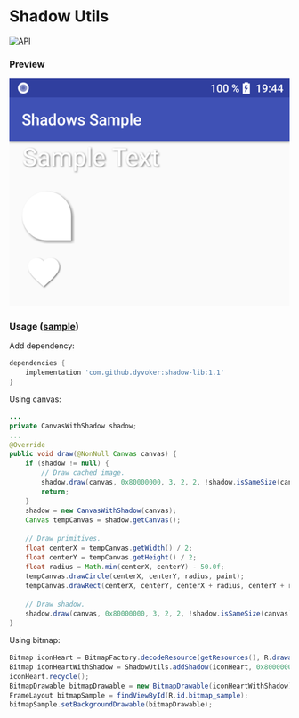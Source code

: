 # Shadow Utils
[![API](https://img.shields.io/badge/API-14%2B-brightgreen.svg?style=flat)](https://android-arsenal.com/api?level=14)

### Preview
![Preview screenshot](https://raw.githubusercontent.com/dyvoker/shadow-utils/master/sample_screenshot.png)

### Usage ([sample](https://github.com/dyvoker/shadow-utils/tree/master/sample))
Add dependency:
```gradle
dependencies {
    implementation 'com.github.dyvoker:shadow-lib:1.1'
}
```

Using canvas:
```java
...
private CanvasWithShadow shadow;
...
@Override
public void draw(@NonNull Canvas canvas) {
    if (shadow != null) {
        // Draw cached image.
        shadow.draw(canvas, 0x80000000, 3, 2, 2, !shadow.isSameSize(canvas));
        return;
    }
    shadow = new CanvasWithShadow(canvas);
    Canvas tempCanvas = shadow.getCanvas();

    // Draw primitives.
    float centerX = tempCanvas.getWidth() / 2;
    float centerY = tempCanvas.getHeight() / 2;
    float radius = Math.min(centerX, centerY) - 50.0f;
    tempCanvas.drawCircle(centerX, centerY, radius, paint);
    tempCanvas.drawRect(centerX, centerY, centerX + radius, centerY + radius, paint);

    // Draw shadow.
    shadow.draw(canvas, 0x80000000, 3, 2, 2, !shadow.isSameSize(canvas));
}
```

Using bitmap:
```java
Bitmap iconHeart = BitmapFactory.decodeResource(getResources(), R.drawable.ic_heart);
Bitmap iconHeartWithShadow = ShadowUtils.addShadow(iconHeart, 0x80000000, 3, 2, 2);
iconHeart.recycle();
BitmapDrawable bitmapDrawable = new BitmapDrawable(iconHeartWithShadow);
FrameLayout bitmapSample = findViewById(R.id.bitmap_sample);
bitmapSample.setBackgroundDrawable(bitmapDrawable);
```
